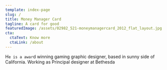 ```yaml
---
template: index-page
slug: /
title: Money Manager Card
tagline: A card for good
featuredImage: /assets/02982_521-moneymanagercard_2012_flat_layout.jpg
cta:
  ctaText: Know more
  ctaLink: /about
---
```

H`e is a awar`d winning gaming graphic designer, based in sunny side of California. Working as Principal designer at Bethesda